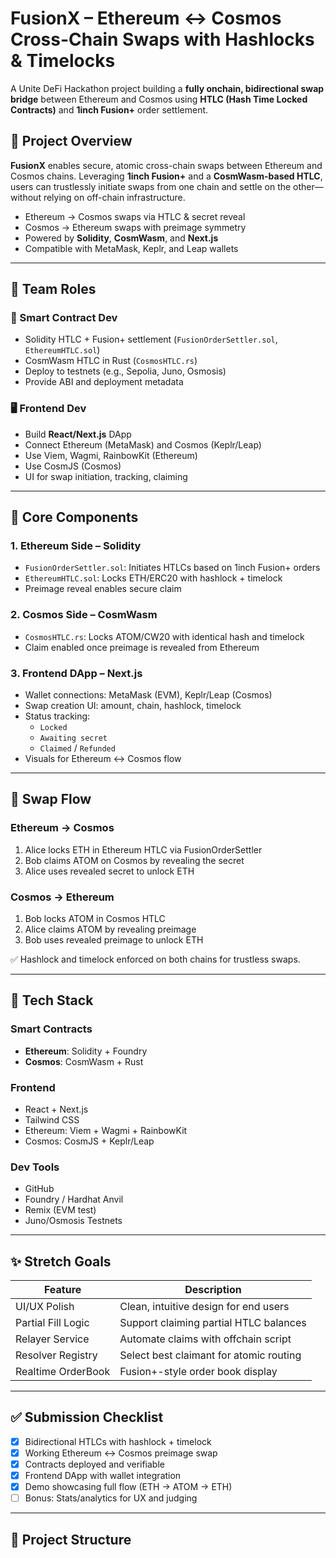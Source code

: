 # FusionX – Ethereum ↔ Cosmos Cross-Chain Swaps with Hashlocks & Timelocks

A Unite DeFi Hackathon project building a **fully onchain, bidirectional swap bridge** between Ethereum and Cosmos using **HTLC (Hash Time Locked Contracts)** and **1inch Fusion+** order settlement.

## 🌉 Project Overview

**FusionX** enables secure, atomic cross-chain swaps between Ethereum and Cosmos chains. Leveraging **1inch Fusion+** and a **CosmWasm-based HTLC**, users can trustlessly initiate swaps from one chain and settle on the other—without relying on off-chain infrastructure.

- Ethereum → Cosmos swaps via HTLC & secret reveal
- Cosmos → Ethereum swaps with preimage symmetry
- Powered by **Solidity**, **CosmWasm**, and **Next.js**
- Compatible with MetaMask, Keplr, and Leap wallets

---

## 👥 Team Roles

### 🔐 Smart Contract Dev
- Solidity HTLC + Fusion+ settlement (`FusionOrderSettler.sol`, `EthereumHTLC.sol`)
- CosmWasm HTLC in Rust (`CosmosHTLC.rs`)
- Deploy to testnets (e.g., Sepolia, Juno, Osmosis)
- Provide ABI and deployment metadata

### 🖥 Frontend Dev
- Build **React/Next.js** DApp
- Connect Ethereum (MetaMask) and Cosmos (Keplr/Leap)
- Use Viem, Wagmi, RainbowKit (Ethereum)
- Use CosmJS (Cosmos)
- UI for swap initiation, tracking, claiming

---

## 🔧 Core Components

### 1. Ethereum Side – Solidity
- `FusionOrderSettler.sol`: Initiates HTLCs based on 1inch Fusion+ orders
- `EthereumHTLC.sol`: Locks ETH/ERC20 with hashlock + timelock
- Preimage reveal enables secure claim

### 2. Cosmos Side – CosmWasm
- `CosmosHTLC.rs`: Locks ATOM/CW20 with identical hash and timelock
- Claim enabled once preimage is revealed from Ethereum

### 3. Frontend DApp – Next.js
- Wallet connections: MetaMask (EVM), Keplr/Leap (Cosmos)
- Swap creation UI: amount, chain, hashlock, timelock
- Status tracking:
  - `Locked`
  - `Awaiting secret`
  - `Claimed` / `Refunded`
- Visuals for Ethereum ↔ Cosmos flow

---

## 🔄 Swap Flow

### Ethereum → Cosmos
1. Alice locks ETH in Ethereum HTLC via FusionOrderSettler
2. Bob claims ATOM on Cosmos by revealing the secret
3. Alice uses revealed secret to unlock ETH

### Cosmos → Ethereum
1. Bob locks ATOM in Cosmos HTLC
2. Alice claims ATOM by revealing preimage
3. Bob uses revealed preimage to unlock ETH

✅ Hashlock and timelock enforced on both chains for trustless swaps.

---

## 🧱 Tech Stack

### Smart Contracts
- **Ethereum**: Solidity + Foundry
- **Cosmos**: CosmWasm + Rust

### Frontend
- React + Next.js
- Tailwind CSS
- Ethereum: Viem + Wagmi + RainbowKit
- Cosmos: CosmJS + Keplr/Leap

### Dev Tools
- GitHub
- Foundry / Hardhat Anvil
- Remix (EVM test)
- Juno/Osmosis Testnets

---

## ✨ Stretch Goals

| Feature            | Description                                |
|--------------------|--------------------------------------------|
| UI/UX Polish       | Clean, intuitive design for end users      |
| Partial Fill Logic | Support claiming partial HTLC balances     |
| Relayer Service    | Automate claims with offchain script       |
| Resolver Registry  | Select best claimant for atomic routing    |
| Realtime OrderBook | Fusion+-style order book display           |

---

## ✅ Submission Checklist

- [x] Bidirectional HTLCs with hashlock + timelock
- [x] Working Ethereum ↔ Cosmos preimage swap
- [x] Contracts deployed and verifiable
- [x] Frontend DApp with wallet integration
- [x] Demo showcasing full flow (ETH → ATOM → ETH)
- [ ] Bonus: Stats/analytics for UX and judging

---

## 📂 Project Structure

